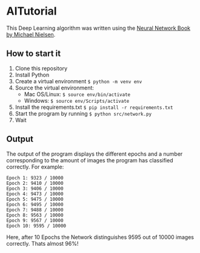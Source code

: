 # AITutorial

This Deep Learning algorithm was written using the [Neural Network Book by Michael Nielsen](http://neuralnetworksanddeeplearning.com/chap1.html).

## How to start it
1. Clone this repository
2. Install Python
3. Create a virtual environment `$ python -m venv env`
4. Source the virtual environment:
    - Mac OS/Linux: `$ source env/bin/activate`
    - Windows: `$ source env/Scripts/activate`
5. Install the requirements.txt `$ pip install -r requirements.txt`
6. Start the program by running `$ python src/network.py`
7. Wait

## Output
The output of the program displays the different epochs and a number corresponding to the amount of images the program has classified correctly.
For example:
```Epoch 0: 9014 / 10000
Epoch 1: 9323 / 10000
Epoch 2: 9410 / 10000
Epoch 3: 9406 / 10000
Epoch 4: 9473 / 10000
Epoch 5: 9475 / 10000
Epoch 6: 9495 / 10000
Epoch 7: 9488 / 10000
Epoch 8: 9563 / 10000
Epoch 9: 9567 / 10000
Epoch 10: 9595 / 10000
```
Here, after 10 Epochs the Network distinguishes 9595 out of 10000 images correctly. Thats almost 96%!
